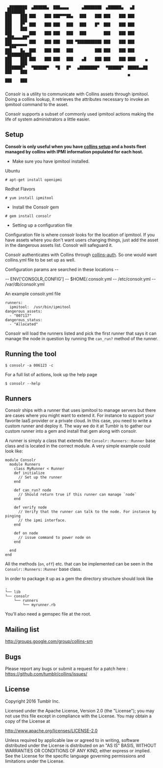 ```

 ▄████████  ▄██████▄  ███▄▄▄▄      ▄████████  ▄██████▄   ▄█          ▄████████ 
███    ███ ███    ███ ███▀▀▀██▄   ███    ███ ███    ███ ███         ███    ███ 
███    █▀  ███    ███ ███   ███   ███    █▀  ███    ███ ███         ███    ███ 
███        ███    ███ ███   ███   ███        ███    ███ ███        ▄███▄▄▄▄██▀ 
███        ███    ███ ███   ███ ▀███████████ ███    ███ ███       ▀▀███▀▀▀▀▀   
███    █▄  ███    ███ ███   ███          ███ ███    ███ ███       ▀███████████ 
███    ███ ███    ███ ███   ███    ▄█    ███ ███    ███ ███▌    ▄   ███    ███ 
████████▀   ▀██████▀   ▀█   █▀   ▄████████▀   ▀██████▀  █████▄▄██   ███    ███ 
                                                        ▀           ███    ███ 
                                                        
```

Consolr is a utility to communicate with Collins assets through ipmitool. Doing a
collins lookup, it retrieves the attributes necessary to invoke an ipmitool
command to the asset.
 
Consolr supports a subset of commonly used ipmitool actions making the life of 
system administrators a little easier.

## Setup 

**Consolr is only useful when you have [collins setup](http://tumblr.github.io/collins/) and a hosts fleet managed by collins with IPMI information populated for each host.**

- Make sure you have ipmitool installed.

Ubuntu

```
# apt-get install openipmi
```

Redhat Flavors

```
# yum install ipmitool
```

- Install the Consolr gem

```
# gem install consolr
```

- Setting up a configuration file

Configuration file is where consolr looks for the location of ipmitool.
If you have assets where you don't want users changing things, just add the 
asset in the dangerous assets list. Consolr will safeguard it.

Consolr authenticates with Collins through [collins-auth](https://github.com/tumblr/collins/tree/master/support/ruby/collins-auth). So 
one would want collins.yml file to be set up as well.

Configuration params are searched in these locations -- 

-- ENV['CONSOLR_CONFIG']
-- $HOME/.consolr.yml
-- /etc/consolr.yml
-- /var/db/consolr.yml

An example consolr.yml file

```    
runners:
  ipmitool:  /usr/bin/ipmitool
dangerous_assets:
  - "007117"
dangerous_status:
  - "Allocated"
```

Consolr will load the runners listed and pick the first runner that says it can
manage the node in question by running the `can_run?` method of the runner.

## Running the tool

```
$ consolr -a 006123 -c
```

For a full list of actions, look up the help page

```
$ consolr --help
```

## Runners
Consolr ships with a runner that uses ipmitool to manage servers but there are
cases where you might want to extend it. For instance to support your favorite
IaaS provider or a private cloud. In this case, you need to write a custom
runner and deploy it. The way we do it at Tumblr is to gather our custom runner
into a gem and install that gem along with consolr. 

A runner is simply a class that extends the `Consolr::Runners::Runner` base
class and is located in the correct module. A very simple example could look
like:
```
module Consolr
  module Runners
    class MyRunner < Runner
    def initialize
      // Set up the runner
    end

    def can_run? node
      // Should return true if this runner can manage `node`
    end

    def verify node
      // Verify that the runner can talk to the node. For instance by pinging
      // the ipmi interface. 
    end

    def on node
      // issue command to power node on
    end

  end
end
```
All the methods (`on`, `off`) etc. that can be implemented can be seen in the
`Consolr::Runners::Runner` base class.

In order to package it up as a gem the directory structure should look like

```
.
└── lib
└── consolr
    └── runners
        └── myrunner.rb
```
You'll also need a gemspec file at the root.

## Mailing list
http://groups.google.com/group/collins-sm

## Bugs

Please report any bugs or submit a request for a patch here : <https://github.com/tumblr/collins/issues/>

## License
Copyright 2016 Tumblr Inc.

Licensed under the Apache License, Version 2.0 (the "License"); you may not use
this file except in compliance with the License. You may obtain a copy of the
License at

http://www.apache.org/licenses/LICENSE-2.0

Unless required by applicable law or agreed to in writing, software distributed
under the License is distributed on an "AS IS" BASIS, WITHOUT WARRANTIES OR
CONDITIONS OF ANY KIND, either express or implied. See the License for the
specific language governing permissions and limitations under the License.
